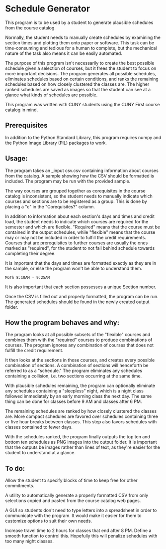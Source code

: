 # Schedule Generator

This program is to be used by a student to generate plausible schedules from the course catalog.

Normally, the student needs to manually create schedules by examining the section times and plotting them onto paper or software. This task can be time-consuming and tedious for a human to complete, but the mechanical nature of the task also means it can be easily automated.

The purpose of this program isn't necessarily to create the best possible schedule given a selection of courses, but it frees the student to focus on more important decisions. The program generates all possible schedules, eliminates schedules based on certain conditions, and ranks the remaining schedules based on how closely clustered the classes are. The higher ranked schedules are saved as images so that the student can see at a glance what kinds of schedules are possible.

This program was written with CUNY students using the CUNY First course catalog in mind.

## Prerequisites

In addition to the Python Standard Library, this program requires numpy and the Python Image Library (PIL) packages to work.

## Usage:

The program takes an _input csv.csv containing information about courses from the catalog. A sample showing how the CSV should be formatted is included. The program may be run with the provided sample.

The way courses are grouped together as corequisites in the course catalog is inconsistent, so the student needs to manually indicate which courses and sections are to be registered as a group. This is done by placing a "c" in the "Corequisites?" column.

In addition to information about each section's days and times and credit load, the student needs to indicate which courses are required for the semester and which are flexible. "Required" means that the course must be contained in the output schedules, while "flexible" means that the course may or may not be included in order to fulfill the credit requirements. Courses that are prerequisites to further courses are usually the ones marked as "required", for the student to not fall behind schedule towards completing their degree.

It is important that the days and times are formatted exactly as they are in the sample, or else the program won't be able to understand them.

```
MoTh 8:10AM - 9:25AM
```

It is also important that each section possesses a unique Section number.

Once the CSV is filled out and properly formatted, the program can be run. The generated schedules should be found in the newly created output folder.

## How the program behaves and why:

The program looks at all possible subsets of the "flexible" courses and combines them with the "required" courses to produce combinations of courses. The program ignores any combination of courses that does not fulfill the credit requirement.

It then looks at the sections in those courses, and creates every possible combination of sections. A combination of sections will henceforth be referred to as a "schedule." The program eliminates any schedules containing a collision, i.e. two sections occurring at the same time.

With plausible schedules remaining, the program can optionally eliminate any schedules containing a "sleepless" night, which is a night class followed immediately by an early morning class the next day. The same thing can be done for classes before 9 AM and classes after 6 PM.

The remaining schedules are ranked by how closely clustered the classes are. More compact schedules are favored over schedules containing three or five hour breaks between classes. This step also favors schedules with classes contained to fewer days.

With the schedules ranked, the program finally outputs the top ten and bottom ten schedules as PNG images into the output folder. It is important that the outputs be images rather than lines of text, as they're easier for the student to understand at a glance.

## To do:

Allow the student to specify blocks of time to keep free for other commitments.

A utility to automatically generate a properly formatted CSV from only selections copied and pasted from the course catalog web pages.

A GUI so students don't need to type letters into a spreadsheet in order to communicate with the program. It would make it easier for them to customize options to suit their own needs.

Increase travel time to 2 hours for classes that end after 8 PM. Define a smooth function to control this. Hopefully this will penalize schedules with too many night classes.
